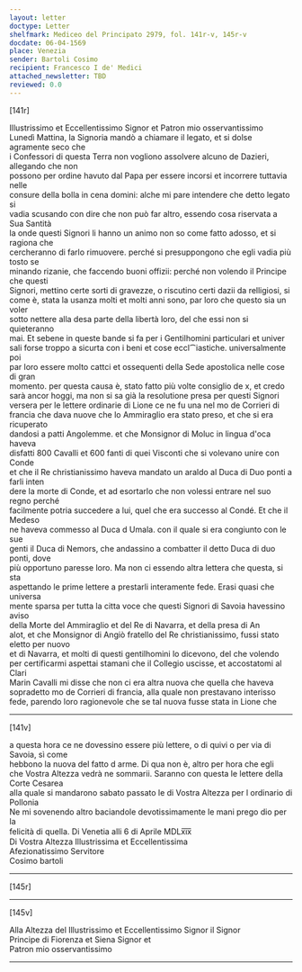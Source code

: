 ```yaml
---
layout: letter
doctype: Letter
shelfmark: Mediceo del Principato 2979, fol. 141r-v, 145r-v
docdate: 06-04-1569
place: Venezia
sender: Bartoli Cosimo
recipient: Francesco I de' Medici
attached_newsletter: TBD
reviewed: 0.0
---
```


[141r]  
  
  
Illustrissimo et Eccellentissimo Signor et Patron mio osservantissimo  
Lunedì Mattina, la Signoria mandò a chiamare il legato, et si dolse agramente seco che  
i Confessori di questa Terra non vogliono assolvere alcuno de Dazieri, allegando che non  
possono per ordine havuto dal Papa per essere incorsi et incorrere tuttavia nelle  
consure della bolla in cena domini: alche mi pare intendere che detto legato si  
vadia scusando con dire che non può far altro, essendo cosa riservata a Sua Santità  
la onde questi Signori li hanno un animo non so come fatto adosso, et si ragiona che  
cercheranno di farlo rimuovere. perché si presuppongono che egli vadia più tosto se  
minando rizanie, che faccendo buoni offizii: perché non volendo il Principe che questi  
Signori, mettino certe sorti di gravezze, o riscutino certi dazii da relligiosi, si  
come è, stata la usanza molti et molti anni sono, par loro che questo sia un voler  
sotto nettere alla desa parte della libertà loro, del che essi non si quieteranno  
mai. Et sebene in queste bande si fa per i Gentilhomini particulari et univer  
sali forse troppo a sicurta con i beni et cose eccl⁀iastiche. universalmente poi  
par loro essere molto cattci et ossequenti della Sede apostolica nelle cose di gran  
momento. per questa causa è, stato fatto più volte consiglio de x, et credo  
sarà ancor hoggi, ma non si sa già la resolutione presa per questi Signori  
versera per le lettere ordinarie di Lione ce ne fu una nel mo de Corrieri di  
francia che dava nuove che lo Ammiraglio era stato preso, et che si era ricuperato  
dandosi a patti Angolemme. et che Monsignor di Moluc in lingua d'oca haveva  
disfatti 800 Cavalli et 600 fanti di quei Visconti che si volevano unire con Conde  
et che il Re christianissimo haveva mandato un araldo al Duca di Duo ponti a farli inten  
dere la morte di Conde, et ad esortarlo che non volessi entrare nel suo regno perché  
facilmente potria succedere a lui, quel che era successo al Condé. Et che il Medeso  
ne haveva commesso al Duca d Umala. con il quale si era congiunto con le sue  
genti il Duca di Nemors, che andassino a combatter il detto Duca di duo ponti, dove  
più opportuno paresse loro. Ma non ci essendo altra lettera che questa, si sta  
aspettando le prime lettere a prestarli interamente fede. Erasi quasi che universa  
mente sparsa per tutta la citta voce che questi Signori di Savoia havessino aviso  
della Morte del Ammiraglio et del Re di Navarra, et della presa di An  
alot, et che Monsignor di Angiò fratello del Re christianissimo, fussi stato eletto per nuovo  
et di Navarra, et molti di questi gentilhomini lo dicevono, del che volendo  
per certificarmi aspettai stamani che il Collegio uscisse, et accostatomi al Clari  
Marin Cavalli mi disse che non ci era altra nuova che quella che haveva  
sopradetto mo de Corrieri di francia, alla quale non prestavano interisso  
fede, parendo loro ragionevole che se tal nuova fusse stata in Lione che  
  
---  

[141v]  
  
  
a questa hora ce ne dovessino essere più lettere, o di quivi o per via di Savoia, sì come  
hebbono la nuova del fatto d arme. Di qua non è, altro per hora che egli  
che Vostra Altezza vedrà ne sommarii. Saranno con questa le lettere della Corte Cesarea  
alla quale si mandarono sabato passato le di Vostra Altezza per l ordinario di Pollonia  
Ne mi sovenendo altro baciandole devotissimamente le mani prego dio per la  
felicità di quella. Di Venetia alli 6 di Aprile MDLx̅i̅x̅  
Di Vostra Altezza Illustrissima et Eccellentissima  
Afezionatissimo Servitore  
Cosimo bartoli  
  
---  

[145r]  
  
  
  
---  

[145v]  
  
  
Alla Altezza del Illustrissimo et Eccellentissimo Signor il Signor  
Principe di Fiorenza et Siena Signor et  
Patron mio osservantissimo  
  
---  

